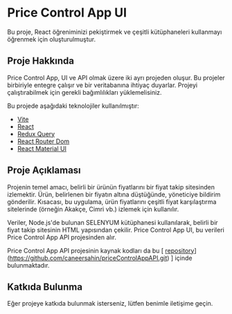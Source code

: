 # Price Control App UI

Bu proje, React öğreniminizi pekiştirmek ve çeşitli kütüphaneleri kullanmayı öğrenmek için oluşturulmuştur.

## Proje Hakkında

Price Control App, UI ve API olmak üzere iki ayrı projeden oluşur. Bu projeler birbiriyle entegre çalışır ve bir veritabanına ihtiyaç duyarlar. Projeyi çalıştırabilmek için gerekli bağımlılıkları yüklemelisiniz.

Bu projede aşağıdaki teknolojiler kullanılmıştır:

- [Vite](https://vitejs.dev/)
- [React](https://reactjs.org/)
- [Redux Query](https://redux-toolkit.js.org/rtk-query/overview)
- [React Router Dom](https://reactrouter.com/)
- [React Material UI](https://mui.com/)

## Proje Açıklaması

Projenin temel amacı, belirli bir ürünün fiyatlarını bir fiyat takip sitesinden izlemektir. Ürün, belirlenen bir fiyatın altına düştüğünde, yöneticiye bildirim gönderilir. 
Kısacası, bu uygulama, ürün fiyatlarını çeşitli fiyat karşılaştırma sitelerinde (örneğin Akakçe, Cimri vb.) izlemek için kullanılır.

Veriler, Node.js'de bulunan SELENYUM kütüphanesi kullanılarak, belirli bir fiyat takip sitesinin HTML yapısından çekilir. Price Control App UI, bu verileri Price Control App API projesinden alır.

Price Control App API projesinin kaynak kodları da bu [ [repository](https://github.com/yourusername/priceControlAppAPI)](https://github.com/caneersahin/priceControlAppAPI.git) ] içinde bulunmaktadır.

## Katkıda Bulunma

Eğer projeye katkıda bulunmak isterseniz, lütfen benimle iletişime geçin.

